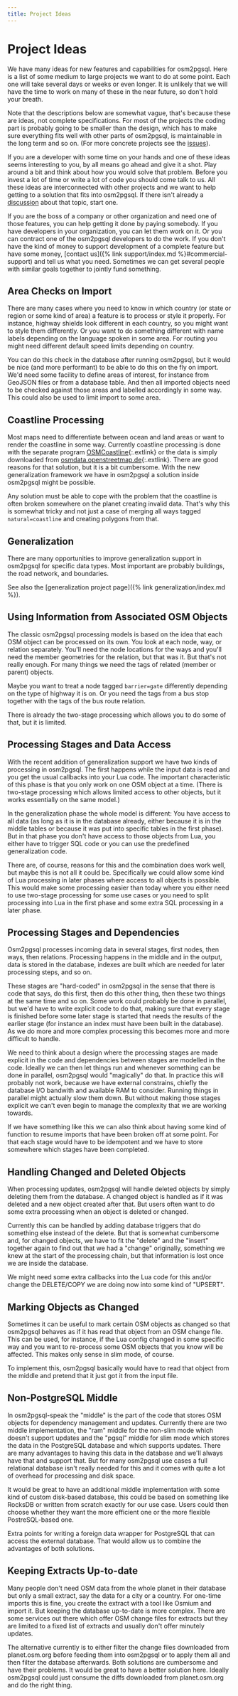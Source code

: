 ```yaml
---
title: Project Ideas
---
```


# Project Ideas

We have many ideas for new features and capabilities for osm2pgsql. Here is a
list of some medium to large projects we want to do at some point. Each one
will take several days or weeks or even longer. It is unlikely that we will
have the time to work on many of these in the near future, so don't hold your
breath.

Note that the descriptions below are somewhat vague, that's because these are
ideas, not complete specifications. For most of the projects the coding part is
probably going to be smaller than the design, which has to make sure everything
fits well with other parts of osm2pgsql, is maintainable in the long term and
so on. (For more concrete projects see the
[issues](https://github.com/osm2pgsql-dev/osm2pgsql/issues)).

If you are a developer with some time on your hands and one of these ideas
seems interesting to you, by all means go ahead and give it a shot. Play around
a bit and think about how you would solve that problem. Before you invest a lot
of time or write a lot of code you should come talk to us. All these ideas are
interconnected with other projects and we want to help getting to a solution
that fits into osm2pgsql. If there isn't already a
[discussion](https://github.com/osm2pgsql-dev/osm2pgsql/discussions) about that
topic, start one.

If you are the boss of a company or other organization and need one of those
features, you can help getting it done by paying somebody. If you have
developers in your organization, you can let them work on it. Or you can
contract one of the osm2pgsql developers to do the work. If you don't have the
kind of money to support development of a complete feature but have some money,
[contact us]({% link support/index.md %}#commercial-support) and tell us what
you need. Sometimes we can get several people with similar goals together to
jointly fund something.

## Area Checks on Import

There are many cases where you need to know in which country (or state or
region or some kind of area) a feature is to process or style it properly. For
instance, highway shields look different in each country, so you might want to
style them differently. Or you want to do something different with name labels
depending on the language spoken in some area. For routing you might need
different default speed limits depending on country.

You can do this check in the database after running osm2pgsql, but it would be
nice (and more performant) to be able to do this on the fly on import. We'd
need some facility to define areas of interest, for instance from GeoJSON files
or from a database table. And then all imported objects need to be checked
against those areas and labelled accordingly in some way. This could also be
used to limit import to some area.

## Coastline Processing

Most maps need to differentiate between ocean and land areas or want to render
the coastline in some way. Currently coastline processing is done with the
separate program [OSMCoastline](https://osmcode.org/osmcoastline/){:.extlink} or
the data is simply downloaded from
[osmdata.openstreetmap.de](https://osmdata.openstreetmap.de/){:.extlink}. There
are good reasons for that solution, but it is a bit cumbersome. With the new
generalization framework we have in osm2pgsql a solution inside osm2pgsql might
be possible.

Any solution must be able to cope with the problem that the coastline is often
broken somewhere on the planet creating invalid data. That's why this is
somewhat tricky and not just a case of merging all ways tagged
`natural=coastline` and creating polygons from that.

## Generalization

There are many opportunities to improve generalization support in osm2pgsql for
specific data types. Most important are probably buildings, the road network,
and boundaries.

See also the [generalization project page]({% link generalization/index.md %}).

## Using Information from Associated OSM Objects

The classic osm2pgsql processing models is based on the idea that each OSM
object can be processed on its own. You look at each node, way, or relation
separately. You'll need the node locations for the ways and you'll need the
member geometries for the relation, but that was it. But that's not really
enough. For many things we need the tags of related (member or parent) objects.

Maybe you want to treat a node tagged `barrier=gate` differently depending on
the type of highway it is on. Or you need the tags from a bus stop together
with the tags of the bus route relation.

There is already the two-stage processing which allows you to do some of that,
but it is limited.

## Processing Stages and Data Access

With the recent addition of generalization support we have two kinds of
processing in osm2pgsql. The first happens while the input data is read and you
get the usual callbacks into your Lua code. The important characteristic of
this phase is that you only work on one OSM object at a time. (There is
two-stage processing which allows limited access to other objects, but it works
essentially on the same model.)

In the generalization phase the whole model is different: You have access to
all data (as long as it is in the database already, either because it is in the
middle tables or because it was put into specific tables in the first phase).
But in that phase you don't have access to those objects from Lua, you either
have to trigger SQL code or you can use the predefined generalization code.

There are, of course, reasons for this and the combination does work well, but
maybe this is not all it could be. Specifically we could allow some kind of
Lua processing in later phases where access to all objects is possible. This
would make some processing easier than today where you either need to use
two-stage processing for some use cases or you need to split processing into
Lua in the first phase and some extra SQL processing in a later phase.

## Processing Stages and Dependencies

Osm2pgsql processes incoming data in several stages, first nodes, then ways,
then relations. Processing happens in the middle and in the output, data is
stored in the database, indexes are built which are needed for later processing
steps, and so on.

These stages are "hard-coded" in osm2pgsql in the sense that there is code that
says, do this first, then do this other thing, then these two things at the
same time and so on. Some work could probably be done in parallel, but we'd
have to write explicit code to do that, making sure that every stage is
finished before some later stage is started that needs the results of the
earlier stage (for instance an index must have been built in the database). As
we do more and more complex processing this becomes more and more difficult to
handle.

We need to think about a design where the processing stages are made explicit
in the code and dependencies between stages are modelled in the code. Ideally
we can then let things run and whenever something can be done in parallel,
osm2pgsql would "magically" do that. In practice this will probably not work,
because we have external constrains, chiefly the database I/O bandwith and
available RAM to consider. Running things in parallel might actually slow them
down. But without making those stages explicit we can't even begin to manage
the complexity that we are working towards.

If we have something like this we can also think about having some kind of
function to resume imports that have been broken off at some point. For that
each stage would have to be idempotent and we have to store somewhere which
stages have been completed.

## Handling Changed and Deleted Objects

When processing updates, osm2pgsql will handle deleted objects by simply
deleting them from the database. A changed object is handled as if it was
deleted and a new object created after that. But users often want to do some
extra processing when an object is deleted or changed.

Currently this can be handled by adding database triggers that do something
else instead of the delete. But that is somewhat cumbersome and, for changed
objects, we have to fit the "delete" and the "insert" together again to find
out that we had a "change" originally, something we knew at the start of the
processing chain, but that information is lost once we are inside the database.

We might need some extra callbacks into the Lua code for this and/or change the
DELETE/COPY we are doing now into some kind of "UPSERT".

## Marking Objects as Changed

Sometimes it can be useful to mark certain OSM objects as changed so that
osm2pgsql behaves as if it has read that object from an OSM change file. This
can be used, for instance, if the Lua config changed in some specific way and
you want to re-process some OSM objects that you know will be affected. This
makes only sense in slim mode, of course.

To implement this, osm2pgsql basically would have to read that object from the
middle and pretend that it just got it from the input file.

## Non-PostgreSQL Middle

In osm2pgsql-speak the "middle" is the part of the code that stores OSM objects
for dependency management and updates. Currently there are two middle
implementation, the "ram" middle for the non-slim mode which doesn't support
updates and the "pgsql" middle for slim mode which stores the data in the
PostgreSQL database and which supports updates. There are many advantages to
having this data in the database and we'll always have that and support that.
But for many osm2pgsql use cases a full relational database isn't really needed
for this and it comes with quite a lot of overhead for processing and disk
space.

It would be great to have an additional middle implementation with some kind of
custom disk-based database, this could be based on something like RocksDB or
written from scratch exactly for our use case. Users could then choose whether
they want the more efficient one or the more flexible PostreSQL-based one.

Extra points for writing a foreign data wrapper for PostgreSQL that can access
the external database. That would allow us to combine the advantages of both
solutions.

## Keeping Extracts Up-to-date

Many people don't need OSM data from the whole planet in their database but
only a small extract, say the data for a city or a country. For one-time
imports this is fine, you create the extract with a tool like Osmium and import
it. But keeping the database up-to-date is more complex. There are some
services out there which offer OSM change files for extracts but they are
limited to a fixed list of extracts and usually don't offer minutely updates.

The alternative currently is to either filter the change files downloaded from
planet.osm.org before feeding them into osm2pgsql or to apply them all and then
filter the database afterwards. Both solutions are cumbersome and have their
problems. It would be great to have a better solution here. Ideally osm2pgsql
could just consume the diffs downloaded from planet.osm.org and do the right
thing.

